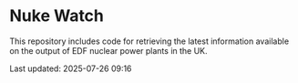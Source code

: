 # Nuke Watch

This repository includes code for retrieving the latest information available on the output of EDF nuclear power plants in the UK.

Last updated: 2025-07-26 09:16
